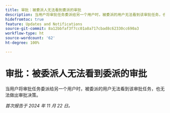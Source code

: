 ```yaml
---
title: 审批：被委派人无法看到委派的审批
description: 当用户将审批任务委派给另一个用户时，被委派的用户无法看到该审批任务，也无法做出审批决策。
hidefromtoc: true
feature: Updates and Notifications
source-git-commit: 8a12bbfaf3f7cc01a8a717cbad8c62330cc690a3
workflow-type: ht
source-wordcount: '62'
ht-degree: 100%

---
```


# 审批：被委派人无法看到委派的审批

当用户将审批任务委派给另一个用户时，被委派的用户无法看到该审批任务，也无法做出审批决策。

_首次报告于 2024 年 11 月 22 日。_
